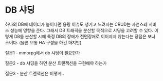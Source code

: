# DB 샤딩
하나의 DB에 데이터가 늘어나면 용량 이슈도 생기고 느려지는 CRUD는 자연스레 서비스 성능에 영향을 준다.
그래서 DB 트래픽을 분산할 목적으로 샤딩을 고려할 수 있다.
이렇게 DB를 분산할 시에 특정 DB의 장애가 전면장애로 이어지지 않는다는 장점은 보너스이다. (물론 보통 HA 구성을 하긴 하지만)


질문1 - mmorpg에서 db 샤딩이 필요한가

질문2 - db 샤딩을 하면 분산 트랜잭션을 구현해야 하는가

질문3 - 분산 트랜잭션은 어떻게..

